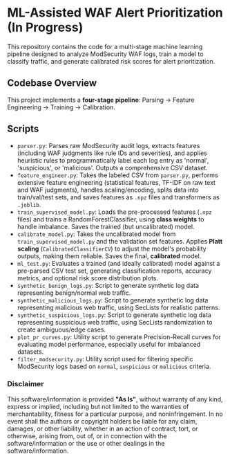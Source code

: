 # ML-Assisted WAF Alert Prioritization (In Progress)

This repository contains the code for a multi-stage machine learning pipeline designed to analyze ModSecurity WAF logs, train a model to classify traffic, and generate calibrated risk scores for alert prioritization.

## Codebase Overview

This project implements a **four-stage pipeline**: Parsing -> Feature Engineering -> Training -> Calibration.

## Scripts

* `parser.py`: Parses raw ModSecurity audit logs, extracts features (including WAF judgments like rule IDs and severities), and applies heuristic rules to programmatically label each log entry as 'normal', 'suspicious', or 'malicious'. Outputs a comprehensive CSV dataset.
* `feature_engineer.py`: Takes the labeled CSV from `parser.py`, performs extensive feature engineering (statistical features, TF-IDF on raw text and WAF judgments), handles scaling/encoding, splits data into train/val/test sets, and saves features as `.npz` files and transformers as `.joblib`.
* `train_supervised_model.py`: Loads the pre-processed features (`.npz` files) and trains a RandomForestClassifier, using **class weights** to handle imbalance. Saves the trained (but uncalibrated) model.
* `calibrate_model.py`: Takes the uncalibrated model from `train_supervised_model.py` and the validation set features. Applies **Platt scaling** (`CalibratedClassifierCV`) to adjust the model's probability outputs, making them reliable. Saves the final, **calibrated** model.
* `ml_test.py`: Evaluates a trained (and ideally calibrated) model against a pre-parsed CSV test set, generating classification reports, accuracy metrics, and optional risk score distribution plots.
* `synthetic_benign_logs.py`: Script to generate synthetic log data representing benign/normal web traffic.
* `synthetic_malicious_logs.py`: Script to generate synthetic log data representing malicious web traffic, using SecLists for realistic patterns.
* `synthetic_suspicious_logs.py`: Script to generate synthetic log data representing suspicious web traffic, using SecLists randomization to create ambiguous/edge cases.
* `plot_pr_curves.py`: Utility script to generate Precision-Recall curves for evaluating model performance, especially useful for imbalanced datasets.
* `filter_modsecurity.py`: Utility script used for filtering specific ModSecurity logs based on `normal`, `suspicious` or `malicious` criteria.

### **Disclaimer**

This software/information is provided **"As Is"**, without warranty of any kind, express or implied, including but not limited to the warranties of merchantability, fitness for a particular purpose, and noninfringement. In no event shall the authors or copyright holders be liable for any claim, damages, or other liability, whether in an action of contract, tort, or otherwise, arising from, out of, or in connection with the software/information or the use or other dealings in the software/information.